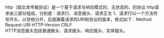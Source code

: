  http（超文本传输协议）是一个基于请求与响应模式的、无状态的、的协议
     http请求由三部分组成，分别是：请求行、消息报头、请求正文
		 1、请求行以一个方法符号开头，以空格分开，后面跟着请求的URI和协议的版本，格式如下：Method Request-URI HTTP-Version CRLF  
HTTP消息报头包括普通报头、请求报头、响应报头、实体报头。

